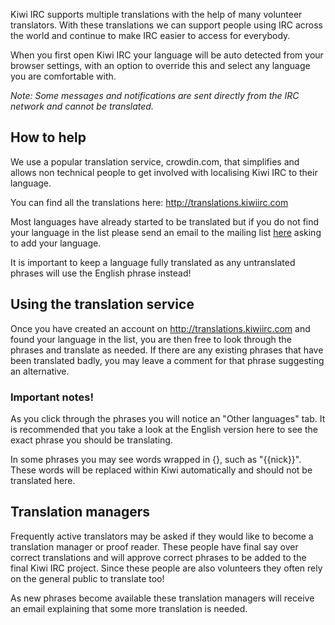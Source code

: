 Kiwi IRC supports multiple translations with the help of many volunteer translators. With these translations we can support people using IRC across the world and continue to make IRC easier to access for everybody.

When you first open Kiwi IRC your language will be auto detected from your browser settings, with an option to override this and select any language you are comfortable with.

*Note: Some messages and notifications are sent directly from the IRC network and cannot be translated.*

## How to help
We use a popular translation service, crowdin.com, that simplifies and allows non technical people to get involved with localising Kiwi IRC to their language.

You can find all the translations here: http://translations.kiwiirc.com

Most languages have already started to be translated but if you do not find your language in the list please send an email to the mailing list [here](https://groups.google.com/forum/#!forum/kiwiirc) asking to add your language.

It is important to keep a language fully translated as any untranslated phrases will use the English phrase instead!

## Using the translation service
Once you have created an account on http://translations.kiwiirc.com and found your language in the list, you are then free to look through the phrases and translate as needed. If there are any existing phrases that have been translated badly, you may leave a comment for that phrase suggesting an alternative.

### Important notes!
As you click through the phrases you will notice an "Other languages" tab. It is recommended that you take a look at the English version here to see the exact phrase you should be translating.

In some phrases you may see words wrapped in {}, such as "{{nick}}". These words will be replaced within Kiwi automatically and should not be translated here.

## Translation managers
Frequently active translators may be asked if they would like to become a translation manager or proof reader. These people have final say over correct translations and will approve correct phrases to be added to the final Kiwi IRC project. Since these people are also volunteers they often rely on the general public to translate too!

As new phrases become available these translation managers will receive an email explaining that some more translation is needed.
